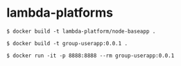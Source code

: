# lambda-platforms

```
$ docker build -t lambda-platform/node-baseapp .
```

```
$ docker build -t group-userapp:0.0.1 .
```

```
$ docker run -it -p 8888:8888 --rm group-userapp:0.0.1
```
